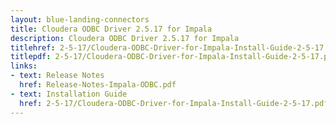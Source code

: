 ```yaml
---
layout: blue-landing-connectors
title: Cloudera ODBC Driver 2.5.17 for Impala
description: Cloudera ODBC Driver 2.5.17 for Impala
titlehref: 2-5-17/Cloudera-ODBC-Driver-for-Impala-Install-Guide-2-5-17.pdf
titlepdf: 2-5-17/Cloudera-ODBC-Driver-for-Impala-Install-Guide-2-5-17.pdf
links:
- text: Release Notes
  href: Release-Notes-Impala-ODBC.pdf
- text: Installation Guide
  href: 2-5-17/Cloudera-ODBC-Driver-for-Impala-Install-Guide-2-5-17.pdf
---
```


